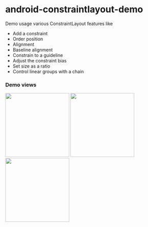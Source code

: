 # android-constraintlayout-demo
Demo usage various ConstraintLayout features like
- Add a constraint
- Order position
- Alignment
- Baseline alignment
- Constrain to a guideline
- Adjust the constraint bias
- Set size as a ratio
- Control linear groups with a chain

### Demo views
<img src="https://rawgit.com/Arjun-sna/Arjun-sna.github.io/master/raw/constraintlayoutdemo1.png" width="200" />  <img src="https://rawgit.com/Arjun-sna/Arjun-sna.github.io/master/raw/constraintlayoutdemo2.png" width="200" />  <img src="https://rawgit.com/Arjun-sna/Arjun-sna.github.io/master/raw/constrainlayout_demo3.png" width="200" />